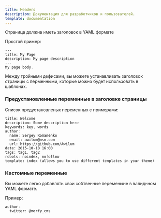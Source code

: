 ```yaml
---
title: Headers
description: Документация для разработчиков и пользователей.
template: documentation
---
```


Страница должна иметь заголовок в YAML формате

Простой пример:  

```
---
title: My Page
description: My page description
---
My page body.
```

Между тройными дефисами, вы можете устанавливать заголовок страницы с перменными, которые можно будет использовать в шаблонах.  


### Предустановленные переменные в заголовке страницы
Список предустановленых переменных с примерами:
```
title: Welcome  
description: Some description here   
keywords: key, words
author:
  name: Sergey Romanenko
  email: awilum@msn.com
  url: https://github.com/Awilum
date: 2015-10-18 16:00
tags: tag1, tag2
robots: noindex, nofollow  
template: index (allows you to use different templates in your theme)  
```


### Кастомные переменные
Вы можете легко добавлять свои собтвенные переменыне в валиднном YAML формате.  

Пример:   
```
author:
  twitter: @morfy_cms
```
